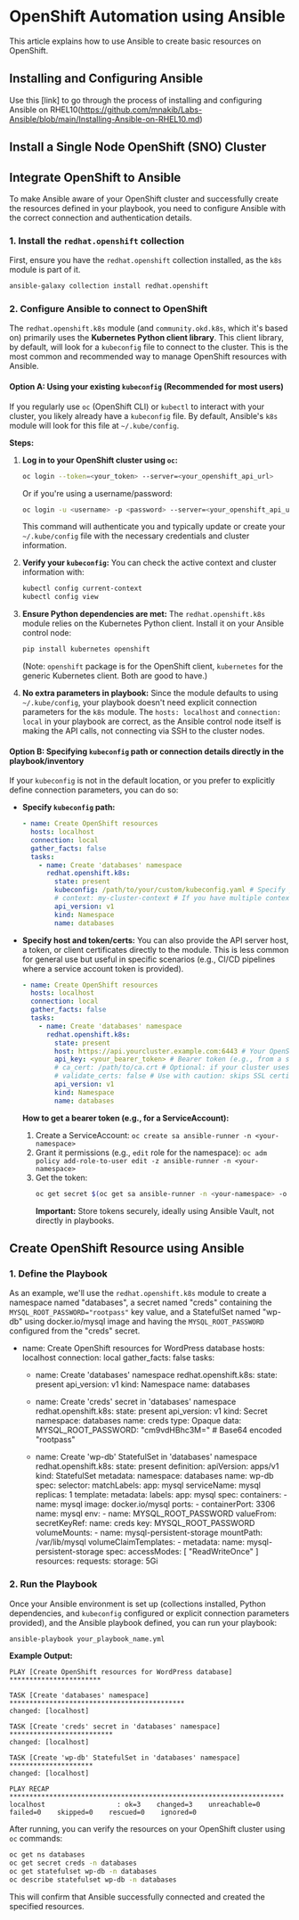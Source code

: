 
# OpenShift Automation using Ansible

This article explains how to use Ansible to create basic resources on OpenShift.

## Installing and Configuring Ansible

Use this [link] to go through the process of installing and configuring Ansible on RHEL10(https://github.com/mnakib/Labs-Ansible/blob/main/Installing-Ansible-on-RHEL10.md)


## Install a Single Node OpenShift (SNO) Cluster

## Integrate OpenShift to Ansible

To make Ansible aware of your OpenShift cluster and successfully create the resources defined in your playbook, you need to configure Ansible with the correct connection and authentication details.

### 1\. Install the `redhat.openshift` collection

First, ensure you have the `redhat.openshift` collection installed, as the `k8s` module is part of it.

```bash
ansible-galaxy collection install redhat.openshift
```

### 2\. Configure Ansible to connect to OpenShift

The `redhat.openshift.k8s` module (and `community.okd.k8s`, which it's based on) primarily uses the **Kubernetes Python client library**. This client library, by default, will look for a `kubeconfig` file to connect to the cluster. This is the most common and recommended way to manage OpenShift resources with Ansible.

#### Option A: Using your existing `kubeconfig` (Recommended for most users)

If you regularly use `oc` (OpenShift CLI) or `kubectl` to interact with your cluster, you likely already have a `kubeconfig` file. By default, Ansible's `k8s` module will look for this file at `~/.kube/config`.

**Steps:**

1.  **Log in to your OpenShift cluster using `oc`:**

    ```bash
    oc login --token=<your_token> --server=<your_openshift_api_url>
    ```

    Or if you're using a username/password:

    ```bash
    oc login -u <username> -p <password> --server=<your_openshift_api_url>
    ```

    This command will authenticate you and typically update or create your `~/.kube/config` file with the necessary credentials and cluster information.

2.  **Verify your `kubeconfig`:**
    You can check the active context and cluster information with:

    ```bash
    kubectl config current-context
    kubectl config view
    ```

3.  **Ensure Python dependencies are met:**
    The `redhat.openshift.k8s` module relies on the Kubernetes Python client. Install it on your Ansible control node:

    ```bash
    pip install kubernetes openshift
    ```

    (Note: `openshift` package is for the OpenShift client, `kubernetes` for the generic Kubernetes client. Both are good to have.)

4.  **No extra parameters in playbook:**
    Since the module defaults to using `~/.kube/config`, your playbook doesn't need explicit connection parameters for the `k8s` module. The `hosts: localhost` and `connection: local` in your playbook are correct, as the Ansible control node itself is making the API calls, not connecting via SSH to the cluster nodes.

#### Option B: Specifying `kubeconfig` path or connection details directly in the playbook/inventory

If your `kubeconfig` is not in the default location, or you prefer to explicitly define connection parameters, you can do so:

  * **Specify `kubeconfig` path:**

    ```yaml
    - name: Create OpenShift resources
      hosts: localhost
      connection: local
      gather_facts: false
      tasks:
        - name: Create 'databases' namespace
          redhat.openshift.k8s:
            state: present
            kubeconfig: /path/to/your/custom/kubeconfig.yaml # Specify path
            # context: my-cluster-context # If you have multiple contexts in the file
            api_version: v1
            kind: Namespace
            name: databases
    ```

  * **Specify host and token/certs:**
    You can also provide the API server host, a token, or client certificates directly to the module. This is less common for general use but useful in specific scenarios (e.g., CI/CD pipelines where a service account token is provided).

    ```yaml
    - name: Create OpenShift resources
      hosts: localhost
      connection: local
      gather_facts: false
      tasks:
        - name: Create 'databases' namespace
          redhat.openshift.k8s:
            state: present
            host: https://api.yourcluster.example.com:6443 # Your OpenShift API URL
            api_key: <your_bearer_token> # Bearer token (e.g., from a service account)
            # ca_cert: /path/to/ca.crt # Optional: if your cluster uses a custom CA
            # validate_certs: false # Use with caution: skips SSL certificate validation
            api_version: v1
            kind: Namespace
            name: databases
    ```

    **How to get a bearer token (e.g., for a ServiceAccount):**

    1.  Create a ServiceAccount: `oc create sa ansible-runner -n <your-namespace>`
    2.  Grant it permissions (e.g., `edit` role for the namespace):
        `oc adm policy add-role-to-user edit -z ansible-runner -n <your-namespace>`
    3.  Get the token:
        ```bash
        oc get secret $(oc get sa ansible-runner -n <your-namespace> -o jsonpath='{.secrets[0].name}') -n <your-namespace> -o jsonpath='{.data.token}' | base64 --decode
        ```
        **Important:** Store tokens securely, ideally using Ansible Vault, not directly in playbooks.

## Create OpenShift Resource using Ansible

### 1\. Define the Playbook

As an example, we'll use the `redhat.openshift.k8s` module to create a namespace named "databases", a secret named "creds" containing the `MYSQL_ROOT_PASSWORD="rootpass"` key value, and a StatefulSet named "wp-db" using docker.io/mysql image and having the `MYSQL_ROOT_PASSWORD` configured from the "creds" secret.

- name: Create OpenShift resources for WordPress database
  hosts: localhost
  connection: local
  gather_facts: false
  tasks:
    - name: Create 'databases' namespace
      redhat.openshift.k8s:
        state: present
        api_version: v1
        kind: Namespace
        name: databases

    - name: Create 'creds' secret in 'databases' namespace
      redhat.openshift.k8s:
        state: present
        api_version: v1
        kind: Secret
        namespace: databases
        name: creds
        type: Opaque
        data:
          MYSQL_ROOT_PASSWORD: "cm9vdHBhc3M=" # Base64 encoded "rootpass"

    - name: Create 'wp-db' StatefulSet in 'databases' namespace
      redhat.openshift.k8s:
        state: present
        definition:
          apiVersion: apps/v1
          kind: StatefulSet
          metadata:
            namespace: databases
            name: wp-db
          spec:
            selector:
              matchLabels:
                app: mysql
            serviceName: mysql
            replicas: 1
            template:
              metadata:
                labels:
                  app: mysql
              spec:
                containers:
                  - name: mysql
                    image: docker.io/mysql
                    ports:
                      - containerPort: 3306
                        name: mysql
                    env:
                      - name: MYSQL_ROOT_PASSWORD
                        valueFrom:
                          secretKeyRef:
                            name: creds
                            key: MYSQL_ROOT_PASSWORD
                    volumeMounts:
                      - name: mysql-persistent-storage
                        mountPath: /var/lib/mysql
            volumeClaimTemplates:
              - metadata:
                  name: mysql-persistent-storage
                spec:
                  accessModes: [ "ReadWriteOnce" ]
                  resources:
                    requests:
                      storage: 5Gi


### 2\. Run the Playbook

Once your Ansible environment is set up (collections installed, Python dependencies, and `kubeconfig` configured or explicit connection parameters provided), and the Ansible playbook defined, you can run your playbook:

```bash
ansible-playbook your_playbook_name.yml
```

**Example Output:**

```
PLAY [Create OpenShift resources for WordPress database] ***********************

TASK [Create 'databases' namespace] ********************************************
changed: [localhost]

TASK [Create 'creds' secret in 'databases' namespace] **************************
changed: [localhost]

TASK [Create 'wp-db' StatefulSet in 'databases' namespace] *********************
changed: [localhost]

PLAY RECAP *********************************************************************
localhost                  : ok=3    changed=3    unreachable=0    failed=0    skipped=0    rescued=0    ignored=0
```

After running, you can verify the resources on your OpenShift cluster using `oc` commands:

```bash
oc get ns databases
oc get secret creds -n databases
oc get statefulset wp-db -n databases
oc describe statefulset wp-db -n databases
```

This will confirm that Ansible successfully connected and created the specified resources.
